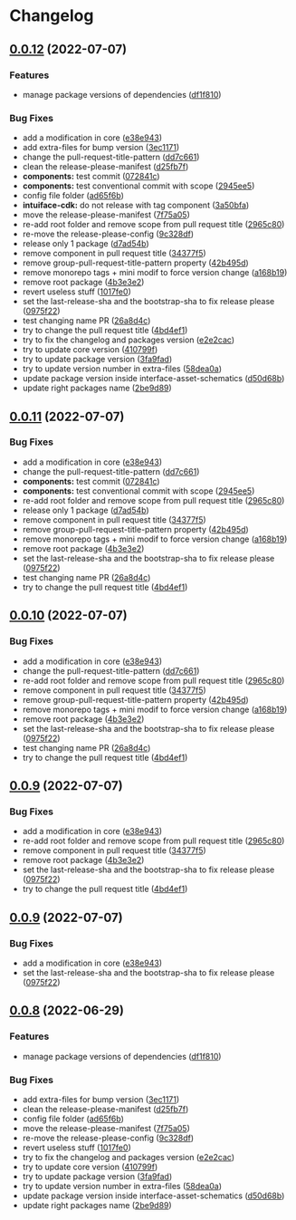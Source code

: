 # Changelog

## [0.0.12](https://github.com/intuiface/intuiface-cdk/compare/v0.0.11...v0.0.12) (2022-07-07)


### Features

* manage package versions of dependencies ([df1f810](https://github.com/intuiface/intuiface-cdk/commit/df1f8100f65037e3fd2321dcc43dd8e757d52905))


### Bug Fixes

* add a modification in core ([e38e943](https://github.com/intuiface/intuiface-cdk/commit/e38e94397424cdd6b6aec27435011eb61d1dd67a))
* add extra-files for bump version ([3ec1171](https://github.com/intuiface/intuiface-cdk/commit/3ec1171c5804d299e039f4aa4c59008d1ecc9761))
* change the pull-request-title-pattern ([dd7c661](https://github.com/intuiface/intuiface-cdk/commit/dd7c661b28de699872d1f70972e5a6526554f1c5))
* clean the release-please-manifest ([d25fb7f](https://github.com/intuiface/intuiface-cdk/commit/d25fb7f63b036eb8b650d3bd013b6a2616025d87))
* **components:** test commit ([072841c](https://github.com/intuiface/intuiface-cdk/commit/072841c513c1643f0d57efb26b05e4c12b7a5917))
* **components:** test conventional commit with scope ([2945ee5](https://github.com/intuiface/intuiface-cdk/commit/2945ee506e030b70292f0bbe1a0008126f84a401))
* config file folder ([ad65f6b](https://github.com/intuiface/intuiface-cdk/commit/ad65f6b25a931559adc2338be1aec9823648123f))
* **intuiface-cdk:** do not release with tag component ([3a50bfa](https://github.com/intuiface/intuiface-cdk/commit/3a50bfa99a8a230cb9dc2f3e2a8ecb41c897127a))
* move the release-please-manifest ([7f75a05](https://github.com/intuiface/intuiface-cdk/commit/7f75a0574be466f77e5dc60a2acffff60906e0ef))
* re-add root folder and remove scope from pull request title ([2965c80](https://github.com/intuiface/intuiface-cdk/commit/2965c80502b9ba198feee28d6e2ca06e7ec02661))
* re-move the release-please-config ([9c328df](https://github.com/intuiface/intuiface-cdk/commit/9c328dfe982e1dc95693289b7e44f4bfdf0b70f9))
* release only 1 package ([d7ad54b](https://github.com/intuiface/intuiface-cdk/commit/d7ad54bbe3d5116cb9c399fa4a8b7b08604f2270))
* remove component in pull request title ([34377f5](https://github.com/intuiface/intuiface-cdk/commit/34377f5dc3447c0b5cbe70884465b7d471c56cd8))
* remove group-pull-request-title-pattern property ([42b495d](https://github.com/intuiface/intuiface-cdk/commit/42b495dd0f6a5b63b4e7ef07deee09fcd8a0c389))
* remove monorepo tags + mini modif to force version change ([a168b19](https://github.com/intuiface/intuiface-cdk/commit/a168b193b97bd917f337fc0f9e9829dda594b8a6))
* remove root package ([4b3e3e2](https://github.com/intuiface/intuiface-cdk/commit/4b3e3e22265a5ee9381096a0a3fbe25af37e21ad))
* revert useless stuff ([1017fe0](https://github.com/intuiface/intuiface-cdk/commit/1017fe0804d4e2f18b2b599503e79a3665ca609a))
* set the last-release-sha and the bootstrap-sha to fix release please ([0975f22](https://github.com/intuiface/intuiface-cdk/commit/0975f22e0ff7dc4543566bfd4f93b4f9ad5bb010))
* test changing name PR ([26a8d4c](https://github.com/intuiface/intuiface-cdk/commit/26a8d4ccc31dcc560b3a1a6bbbbf69791c0b350b))
* try to change the pull request title ([4bd4ef1](https://github.com/intuiface/intuiface-cdk/commit/4bd4ef1f68ae5e04e18c415833b5465ab477e52b))
* try to fix the changelog and packages version ([e2e2cac](https://github.com/intuiface/intuiface-cdk/commit/e2e2cacdc4657a0ca24be377936022fbf775dd37))
* try to update core version ([410799f](https://github.com/intuiface/intuiface-cdk/commit/410799f491423709d69c8172ae2a59b734974879))
* try to update package version ([3fa9fad](https://github.com/intuiface/intuiface-cdk/commit/3fa9fad43d3d5beba63db0a02afb23d49d2a6e13))
* try to update version number in extra-files ([58dea0a](https://github.com/intuiface/intuiface-cdk/commit/58dea0adbe365282b2a9ecfb62de32ad7f27f4dc))
* update package version inside interface-asset-schematics ([d50d68b](https://github.com/intuiface/intuiface-cdk/commit/d50d68baa7d39eef50e5bcc27aefc80fb24653ee))
* update right packages name ([2be9d89](https://github.com/intuiface/intuiface-cdk/commit/2be9d89621f0554c4fe1441a10dceb06be8513ad))

## [0.0.11](https://github.com/intuiface/intuiface-cdk/compare/intuiface-cdk-v0.0.10...intuiface-cdk-v0.0.11) (2022-07-07)


### Bug Fixes

* add a modification in core ([e38e943](https://github.com/intuiface/intuiface-cdk/commit/e38e94397424cdd6b6aec27435011eb61d1dd67a))
* change the pull-request-title-pattern ([dd7c661](https://github.com/intuiface/intuiface-cdk/commit/dd7c661b28de699872d1f70972e5a6526554f1c5))
* **components:** test commit ([072841c](https://github.com/intuiface/intuiface-cdk/commit/072841c513c1643f0d57efb26b05e4c12b7a5917))
* **components:** test conventional commit with scope ([2945ee5](https://github.com/intuiface/intuiface-cdk/commit/2945ee506e030b70292f0bbe1a0008126f84a401))
* re-add root folder and remove scope from pull request title ([2965c80](https://github.com/intuiface/intuiface-cdk/commit/2965c80502b9ba198feee28d6e2ca06e7ec02661))
* release only 1 package ([d7ad54b](https://github.com/intuiface/intuiface-cdk/commit/d7ad54bbe3d5116cb9c399fa4a8b7b08604f2270))
* remove component in pull request title ([34377f5](https://github.com/intuiface/intuiface-cdk/commit/34377f5dc3447c0b5cbe70884465b7d471c56cd8))
* remove group-pull-request-title-pattern property ([42b495d](https://github.com/intuiface/intuiface-cdk/commit/42b495dd0f6a5b63b4e7ef07deee09fcd8a0c389))
* remove monorepo tags + mini modif to force version change ([a168b19](https://github.com/intuiface/intuiface-cdk/commit/a168b193b97bd917f337fc0f9e9829dda594b8a6))
* remove root package ([4b3e3e2](https://github.com/intuiface/intuiface-cdk/commit/4b3e3e22265a5ee9381096a0a3fbe25af37e21ad))
* set the last-release-sha and the bootstrap-sha to fix release please ([0975f22](https://github.com/intuiface/intuiface-cdk/commit/0975f22e0ff7dc4543566bfd4f93b4f9ad5bb010))
* test changing name PR ([26a8d4c](https://github.com/intuiface/intuiface-cdk/commit/26a8d4ccc31dcc560b3a1a6bbbbf69791c0b350b))
* try to change the pull request title ([4bd4ef1](https://github.com/intuiface/intuiface-cdk/commit/4bd4ef1f68ae5e04e18c415833b5465ab477e52b))

## [0.0.10](https://github.com/intuiface/intuiface-cdk/compare/intuiface-cdk-v0.0.9...intuiface-cdk-v0.0.10) (2022-07-07)


### Bug Fixes

* add a modification in core ([e38e943](https://github.com/intuiface/intuiface-cdk/commit/e38e94397424cdd6b6aec27435011eb61d1dd67a))
* change the pull-request-title-pattern ([dd7c661](https://github.com/intuiface/intuiface-cdk/commit/dd7c661b28de699872d1f70972e5a6526554f1c5))
* re-add root folder and remove scope from pull request title ([2965c80](https://github.com/intuiface/intuiface-cdk/commit/2965c80502b9ba198feee28d6e2ca06e7ec02661))
* remove component in pull request title ([34377f5](https://github.com/intuiface/intuiface-cdk/commit/34377f5dc3447c0b5cbe70884465b7d471c56cd8))
* remove group-pull-request-title-pattern property ([42b495d](https://github.com/intuiface/intuiface-cdk/commit/42b495dd0f6a5b63b4e7ef07deee09fcd8a0c389))
* remove monorepo tags + mini modif to force version change ([a168b19](https://github.com/intuiface/intuiface-cdk/commit/a168b193b97bd917f337fc0f9e9829dda594b8a6))
* remove root package ([4b3e3e2](https://github.com/intuiface/intuiface-cdk/commit/4b3e3e22265a5ee9381096a0a3fbe25af37e21ad))
* set the last-release-sha and the bootstrap-sha to fix release please ([0975f22](https://github.com/intuiface/intuiface-cdk/commit/0975f22e0ff7dc4543566bfd4f93b4f9ad5bb010))
* test changing name PR ([26a8d4c](https://github.com/intuiface/intuiface-cdk/commit/26a8d4ccc31dcc560b3a1a6bbbbf69791c0b350b))
* try to change the pull request title ([4bd4ef1](https://github.com/intuiface/intuiface-cdk/commit/4bd4ef1f68ae5e04e18c415833b5465ab477e52b))

## [0.0.9](https://github.com/intuiface/intuiface-cdk/compare/intuiface-cdk-v0.0.8...intuiface-cdk-v0.0.9) (2022-07-07)


### Bug Fixes

* add a modification in core ([e38e943](https://github.com/intuiface/intuiface-cdk/commit/e38e94397424cdd6b6aec27435011eb61d1dd67a))
* re-add root folder and remove scope from pull request title ([2965c80](https://github.com/intuiface/intuiface-cdk/commit/2965c80502b9ba198feee28d6e2ca06e7ec02661))
* remove component in pull request title ([34377f5](https://github.com/intuiface/intuiface-cdk/commit/34377f5dc3447c0b5cbe70884465b7d471c56cd8))
* remove root package ([4b3e3e2](https://github.com/intuiface/intuiface-cdk/commit/4b3e3e22265a5ee9381096a0a3fbe25af37e21ad))
* set the last-release-sha and the bootstrap-sha to fix release please ([0975f22](https://github.com/intuiface/intuiface-cdk/commit/0975f22e0ff7dc4543566bfd4f93b4f9ad5bb010))
* try to change the pull request title ([4bd4ef1](https://github.com/intuiface/intuiface-cdk/commit/4bd4ef1f68ae5e04e18c415833b5465ab477e52b))

## [0.0.9](https://github.com/intuiface/intuiface-cdk/compare/intuiface-cdk-v0.0.8...intuiface-cdk-v0.0.9) (2022-07-07)


### Bug Fixes

* add a modification in core ([e38e943](https://github.com/intuiface/intuiface-cdk/commit/e38e94397424cdd6b6aec27435011eb61d1dd67a))
* set the last-release-sha and the bootstrap-sha to fix release please ([0975f22](https://github.com/intuiface/intuiface-cdk/commit/0975f22e0ff7dc4543566bfd4f93b4f9ad5bb010))

## [0.0.8](https://github.com/intuiface/intuiface-cdk/compare/intuiface-cdk-v0.0.7...intuiface-cdk-v0.0.8) (2022-06-29)


### Features

* manage package versions of dependencies ([df1f810](https://github.com/intuiface/intuiface-cdk/commit/df1f8100f65037e3fd2321dcc43dd8e757d52905))


### Bug Fixes

* add extra-files for bump version ([3ec1171](https://github.com/intuiface/intuiface-cdk/commit/3ec1171c5804d299e039f4aa4c59008d1ecc9761))
* clean the release-please-manifest ([d25fb7f](https://github.com/intuiface/intuiface-cdk/commit/d25fb7f63b036eb8b650d3bd013b6a2616025d87))
* config file folder ([ad65f6b](https://github.com/intuiface/intuiface-cdk/commit/ad65f6b25a931559adc2338be1aec9823648123f))
* move the release-please-manifest ([7f75a05](https://github.com/intuiface/intuiface-cdk/commit/7f75a0574be466f77e5dc60a2acffff60906e0ef))
* re-move the release-please-config ([9c328df](https://github.com/intuiface/intuiface-cdk/commit/9c328dfe982e1dc95693289b7e44f4bfdf0b70f9))
* revert useless stuff ([1017fe0](https://github.com/intuiface/intuiface-cdk/commit/1017fe0804d4e2f18b2b599503e79a3665ca609a))
* try to fix the changelog and packages version ([e2e2cac](https://github.com/intuiface/intuiface-cdk/commit/e2e2cacdc4657a0ca24be377936022fbf775dd37))
* try to update core version ([410799f](https://github.com/intuiface/intuiface-cdk/commit/410799f491423709d69c8172ae2a59b734974879))
* try to update package version ([3fa9fad](https://github.com/intuiface/intuiface-cdk/commit/3fa9fad43d3d5beba63db0a02afb23d49d2a6e13))
* try to update version number in extra-files ([58dea0a](https://github.com/intuiface/intuiface-cdk/commit/58dea0adbe365282b2a9ecfb62de32ad7f27f4dc))
* update package version inside interface-asset-schematics ([d50d68b](https://github.com/intuiface/intuiface-cdk/commit/d50d68baa7d39eef50e5bcc27aefc80fb24653ee))
* update right packages name ([2be9d89](https://github.com/intuiface/intuiface-cdk/commit/2be9d89621f0554c4fe1441a10dceb06be8513ad))
